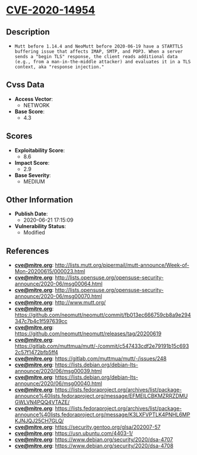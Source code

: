 
# [CVE-2020-14954](https://cve.mitre.org/cgi-bin/cvename.cgi?name=CVE-2020-14954)

## Description

- `Mutt before 1.14.4 and NeoMutt before 2020-06-19 have a STARTTLS buffering issue that affects IMAP, SMTP, and POP3. When a server sends a "begin TLS" response, the client reads additional data (e.g., from a man-in-the-middle attacker) and evaluates it in a TLS context, aka "response injection."`

## Cvss Data

- **Access Vector**:
  - NETWORK
- **Base Score**:
  - 4.3

## Scores

- **Exploitability Score**:
  - 8.6
- **Impact Score**:
  - 2.9
- **Base Severity**:
  - MEDIUM

## Other Information

- **Publish Date**:
  - 2020-06-21 17:15:09
- **Vulnerability Status**:
  - Modified

## References

- **cve@mitre.org**: http://lists.mutt.org/pipermail/mutt-announce/Week-of-Mon-20200615/000023.html
- **cve@mitre.org**: http://lists.opensuse.org/opensuse-security-announce/2020-06/msg00064.html
- **cve@mitre.org**: http://lists.opensuse.org/opensuse-security-announce/2020-06/msg00070.html
- **cve@mitre.org**: http://www.mutt.org/
- **cve@mitre.org**: https://github.com/neomutt/neomutt/commit/fb013ec666759cb8a9e294347c7b4c1f597639cc
- **cve@mitre.org**: https://github.com/neomutt/neomutt/releases/tag/20200619
- **cve@mitre.org**: https://gitlab.com/muttmua/mutt/-/commit/c547433cdf2e79191b15c6932c57f1472bfb5ff4
- **cve@mitre.org**: https://gitlab.com/muttmua/mutt/-/issues/248
- **cve@mitre.org**: https://lists.debian.org/debian-lts-announce/2020/06/msg00039.html
- **cve@mitre.org**: https://lists.debian.org/debian-lts-announce/2020/06/msg00040.html
- **cve@mitre.org**: https://lists.fedoraproject.org/archives/list/package-announce%40lists.fedoraproject.org/message/EFMEILCBKMZRRZDMUGWLVN4PQQ4VTAZE/
- **cve@mitre.org**: https://lists.fedoraproject.org/archives/list/package-announce%40lists.fedoraproject.org/message/K3LXFVPTLK4PNHL6MPKJNJQJ25CH7GLQ/
- **cve@mitre.org**: https://security.gentoo.org/glsa/202007-57
- **cve@mitre.org**: https://usn.ubuntu.com/4403-1/
- **cve@mitre.org**: https://www.debian.org/security/2020/dsa-4707
- **cve@mitre.org**: https://www.debian.org/security/2020/dsa-4708
